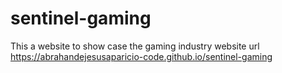 # sentinel-gaming
This a website to show case the gaming industry website 
url https://abrahandejesusaparicio-code.github.io/sentinel-gaming
